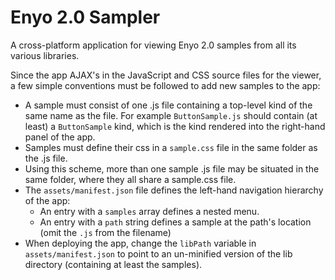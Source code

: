 Enyo 2.0 Sampler
=========

A cross-platform application for viewing Enyo 2.0 samples from all its various libraries.

Since the app AJAX's in the JavaScript and CSS source files for the viewer, a few simple conventions must be followed to add new samples to the app:

* A sample must consist of one .js file containing a top-level kind of the same name as the file.  For example `ButtonSample.js` should contain (at least) a `ButtonSample` kind, which is the kind rendered into the right-hand panel of the app.
* Samples must define their css in a `sample.css` file in the same folder as the .js file.
* Using this scheme, more than one sample .js file may be situated in the same folder, where they all share a sample.css file.
* The `assets/manifest.json` file defines the left-hand navigation hierarchy of the app:
	* An entry with a `samples` array defines a nested menu.
	* An entry with a `path` string defines a sample at the path's location (omit the `.js` from the filename)
* When deploying the app, change the `libPath` variable in `assets/manifest.json` to point to an un-minified version of the lib directory (containing at least the samples).